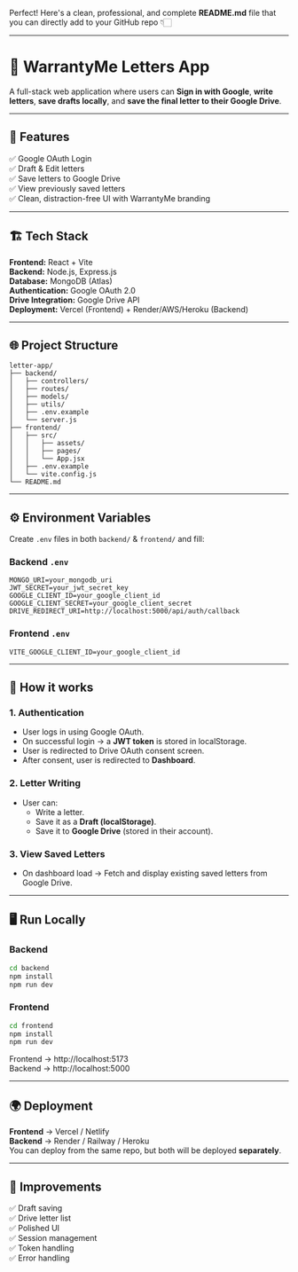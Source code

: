 Perfect! Here's a clean, professional, and complete **README.md** file that you can directly add to your GitHub repo 👇🏻

---

# 📄 WarrantyMe Letters App

A full-stack web application where users can **Sign in with Google**, **write letters**, **save drafts locally**, and **save the final letter to their Google Drive**.

---

## 🚀 Features

✅ Google OAuth Login  
✅ Draft & Edit letters  
✅ Save letters to Google Drive  
✅ View previously saved letters  
✅ Clean, distraction-free UI with WarrantyMe branding

---

## 🏗️ Tech Stack

**Frontend:** React + Vite  
**Backend:** Node.js, Express.js  
**Database:** MongoDB (Atlas)  
**Authentication:** Google OAuth 2.0  
**Drive Integration:** Google Drive API  
**Deployment:** Vercel (Frontend) + Render/AWS/Heroku (Backend)

---

## 🌐 Project Structure

```
letter-app/
├── backend/
│   ├── controllers/
│   ├── routes/
│   ├── models/
│   ├── utils/
│   ├── .env.example
│   └── server.js
├── frontend/
│   ├── src/
│   │   ├── assets/
│   │   ├── pages/
│   │   └── App.jsx
│   ├── .env.example
│   └── vite.config.js
└── README.md
```

---

## ⚙️ Environment Variables

Create `.env` files in both `backend/` & `frontend/` and fill:

### Backend `.env`
```
MONGO_URI=your_mongodb_uri
JWT_SECRET=your_jwt_secret_key
GOOGLE_CLIENT_ID=your_google_client_id
GOOGLE_CLIENT_SECRET=your_google_client_secret
DRIVE_REDIRECT_URI=http://localhost:5000/api/auth/callback
```

### Frontend `.env`
```
VITE_GOOGLE_CLIENT_ID=your_google_client_id
```

---

## 📝 How it works

### 1. **Authentication**
- User logs in using Google OAuth.
- On successful login → a **JWT token** is stored in localStorage.
- User is redirected to Drive OAuth consent screen.
- After consent, user is redirected to **Dashboard**.

### 2. **Letter Writing**
- User can:
  - Write a letter.
  - Save it as a **Draft (localStorage)**.
  - Save it to **Google Drive** (stored in their account).

### 3. **View Saved Letters**
- On dashboard load → Fetch and display existing saved letters from Google Drive.

---

## 🖥️ Run Locally

### Backend
```bash
cd backend
npm install
npm run dev
```

### Frontend
```bash
cd frontend
npm install
npm run dev
```

Frontend → http://localhost:5173  
Backend → http://localhost:5000

---

## 🌍 Deployment

**Frontend** → Vercel / Netlify  
**Backend** → Render / Railway / Heroku  
You can deploy from the same repo, but both will be deployed **separately**.

---

## 🎯 Improvements

✅ Draft saving  
✅ Drive letter list  
✅ Polished UI  
✅ Session management  
✅ Token handling  
✅ Error handling


